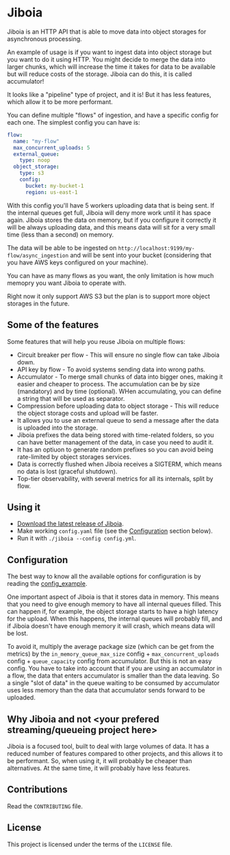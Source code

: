 # Jiboia

Jiboia is an HTTP API that is able to move data into object storages for asynchronous processing.

An example of usage is if you want to ingest data into object storage but you want to do it using HTTP. You might decide to merge the data into larger chunks, which will increase the time it takes for data to be available but will reduce costs of the storage. Jiboia can do this, it is called accumulator!

It looks like a "pipeline" type of project, and it is! But it has less features, which allow it to be more performant.

You can define multiple "flows" of ingestion, and have a specific config for each one. The simplest config you can have is:

```yaml
flow:
  name: "my-flow"
  max_concurrent_uploads: 5
  external_queue:
    type: noop
  object_storage:
    type: s3
    config:
      bucket: my-bucket-1
      region: us-east-1
```

With this config you'll have 5 workers uploading data that is being sent. If the internal queues get full, Jiboia will deny more work until it has space again. Jiboia stores the data on memory, but if you configure it correctly it will be always uploading data, and this means data will sit for a very small time (less than a second) on memory.

The data will be able to be ingested on `http://localhost:9199/my-flow/async_ingestion` and will be sent into your bucket (considering that you have AWS keys configured on your machine).

You can have as many flows as you want, the only limitation is how much memopry you want Jiboia to operate with.

Right now it only support AWS S3 but the plan is to support more object storages in the future.

## Some of the features

Some features that will help you reuse Jiboia on multiple flows:
* Circuit breaker per flow - This will ensure no single flow can take Jiboia down.
* API key by flow - To avoid systems sending data into wrong paths.
* Accumulator - To merge small chunks of data into bigger ones, making it easier and cheaper to process. The accumulation can be by size (mandatory) and by time (optional). WHen accumulating, you can define a string that will be used as separator.
* Compression before uploading data to object storage - This will reduce the object storage costs and upload will be faster.
* It allows you to use an external queue to send a message after the data is uploaded into the storage.
* Jiboia prefixes the data being stored with time-related folders, so you can have better management of the data, in case you need to audit it.
* It has an optiuon to generate random prefixes so you can avoid being rate-limited by object storages services.
* Data is correctly flushed when Jiboia receives a SIGTERM, which means no data is lost (graceful shutdown).
* Top-tier observability, with several metrics for all its internals, split by flow.


## Using it

- [Download the latest release of Jiboia](https://github.com/jademcosta/jiboia/releases).
- Make working `config.yaml` file (see the [Configuration](#configuration) section below).
- Run it with `./jiboia --config config.yml`.

## Configuration

The best way to know all the available options for configuration is by reading the [config_example](https://github.com/jademcosta/jiboia/blob/main/config_example.yaml).

One important aspect of Jiboia is that it stores data in memory. This means that you need to give enough memory to have all internal queues filled. This can happen if, for example, the object storage starts to have a high latency for the upload. When this happens, the internal queues will probably fill, and if Jiboia doesn't have enough memory it will crash, which means data will be lost.

To avoid it, multiply the average package size (which can be get from the metrics) by the `in_memory_queue_max_size` config + `max_concurrent_uploads` config +  `queue_capacity` config from accumulator. But this is not an easy config. You have to take into account that if you are using an accumulator in a flow, the data that enters accumulator is smaller than the data leaving. So a single "slot of data" in the queue waiting to be consumed by accumulator uses less memory than the data that accumulator sends forward to be uploaded.

## Why Jiboia and not  <your prefered streaming/queueing project here>

Jiboia is a focused tool, built to deal with large volumes of data. It has a reduced number of features compared to other projects, and this allows it to be performant. So, when using it, it will probably be cheaper than alternatives. At the same time, it will probably have less features.

## Contributions

Read the `CONTRIBUTING` file.

## License

This project is licensed under the terms of the `LICENSE` file.
